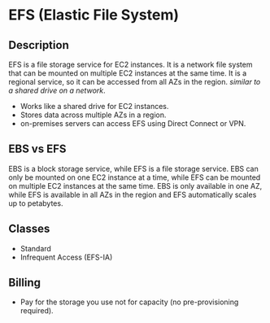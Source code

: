 # EFS (Elastic File System)

## Description

EFS is a file storage service for EC2 instances. It is a network file system that can be mounted on multiple EC2 instances at the same time. It is a regional service, so it can be accessed from all AZs in the region. _similar to a shared drive on a network_.

- Works like a shared drive for EC2 instances.
- Stores data across multiple AZs in a region.
- on-premises servers can access EFS using Direct Connect or VPN.

## EBS vs EFS

EBS is a block storage service, while EFS is a file storage service. EBS can only be mounted on one EC2 instance at a time, while EFS can be mounted on multiple EC2 instances at the same time. EBS is only available in one AZ, while EFS is available in all AZs in the region and EFS automatically scales up to petabytes.

## Classes

- Standard
- Infrequent Access (EFS-IA)

## Billing

- Pay for the storage you use not for capacity (no pre-provisioning required).
